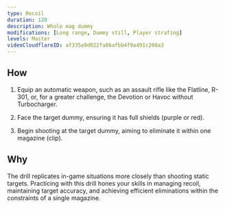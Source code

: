 ```yaml
---
type: Recoil
duration: 120
description: Whole mag dummy
modifications: [Long range, Dummy still, Player strafing]
levels: Master
videoCloudflareID: af335a9d022fa86afbb4f9a491c200a3
---
```


## How

1. Equip an automatic weapon, such as an assault rifle like the Flatline, R-301, or, for a greater challenge, the Devotion or Havoc without Turbocharger.

2. Face the target dummy, ensuring it has full shields (purple or red).

3. Begin shooting at the target dummy, aiming to eliminate it within one magazine (clip).

## Why

The drill replicates in-game situations more closely than shooting static targets. Practicing with this drill hones your skills in managing recoil, maintaining target accuracy, and achieving efficient eliminations within the constraints of a single magazine.
